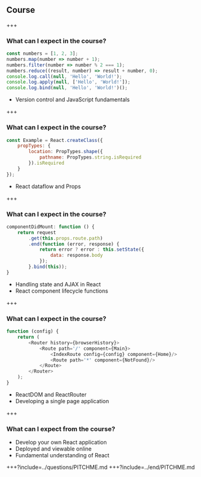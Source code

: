 ## Course

+++

### What can I expect in the course?

````js
const numbers = [1, 2, 3];
numbers.map(number => number + 1);
numbers.filter(number => number % 2 === 1);
numbers.reduce((result, number) => result + number, 0);
console.log.call(null, 'Hello', 'World!');
console.log.apply(null, ['Hello', 'World!']);
console.log.bind(null, 'Hello', 'World!')();
````

- Version control and JavaScript fundamentals

+++

### What can I expect in the course?

````js
const Example = React.createClass({
	propTypes: {
		location: PropTypes.shape({
			pathname: PropTypes.string.isRequired
		}).isRequired
	}
});
````

- React dataflow and Props

+++

### What can I expect in the course?

````js
componentDidMount: function () {
	return request
		.get(this.props.route.path)
		.end(function (error, response) {
			return error ? error : this.setState({
				data: response.body
			});
		}.bind(this));
}
````

- Handling state and AJAX in React
- React component lifecycle functions

+++

### What can I expect in the course?

````js
function (config) {
	return (
		<Router history={browserHistory}>
			<Route path='/' component={Main}>
				<IndexRoute config={config} component={Home}/>
				<Route path='*' component={NotFound}/>
			</Route>
		</Router>
	);
}
````

- ReactDOM and ReactRouter
- Developing a single page application

+++

### What can I expect from the course?

- Develop your own React application
- Deployed and viewable online
- Fundamental understanding of React

+++?include=../questions/PITCHME.md
+++?include=../end/PITCHME.md

